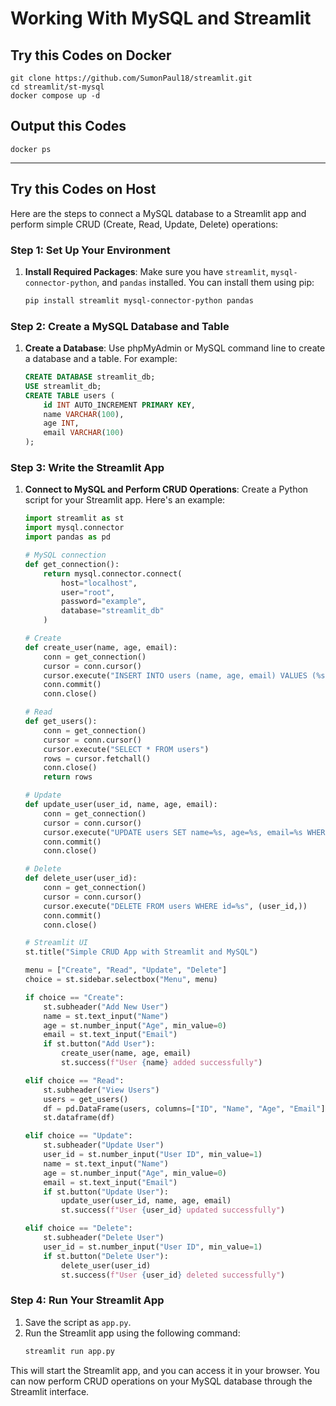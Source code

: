 # Working With MySQL and Streamlit  

## Try this Codes on Docker
```
git clone https://github.com/SumonPaul18/streamlit.git
cd streamlit/st-mysql
docker compose up -d
```
## Output this Codes 
```
docker ps 
```
---
## Try this Codes on Host
Here are the steps to connect a MySQL database to a Streamlit app and perform simple CRUD (Create, Read, Update, Delete) operations:

### Step 1: Set Up Your Environment
1. **Install Required Packages**:
   Make sure you have `streamlit`, `mysql-connector-python`, and `pandas` installed. You can install them using pip:
   ```sh
   pip install streamlit mysql-connector-python pandas
   ```

### Step 2: Create a MySQL Database and Table
1. **Create a Database**:
   Use phpMyAdmin or MySQL command line to create a database and a table. For example:
   ```sql
   CREATE DATABASE streamlit_db;
   USE streamlit_db;
   CREATE TABLE users (
       id INT AUTO_INCREMENT PRIMARY KEY,
       name VARCHAR(100),
       age INT,
       email VARCHAR(100)
   );
   ```

### Step 3: Write the Streamlit App
1. **Connect to MySQL and Perform CRUD Operations**:
   Create a Python script for your Streamlit app. Here's an example:

   ```python
   import streamlit as st
   import mysql.connector
   import pandas as pd

   # MySQL connection
   def get_connection():
       return mysql.connector.connect(
           host="localhost",
           user="root",
           password="example",
           database="streamlit_db"
       )

   # Create
   def create_user(name, age, email):
       conn = get_connection()
       cursor = conn.cursor()
       cursor.execute("INSERT INTO users (name, age, email) VALUES (%s, %s, %s)", (name, age, email))
       conn.commit()
       conn.close()

   # Read
   def get_users():
       conn = get_connection()
       cursor = conn.cursor()
       cursor.execute("SELECT * FROM users")
       rows = cursor.fetchall()
       conn.close()
       return rows

   # Update
   def update_user(user_id, name, age, email):
       conn = get_connection()
       cursor = conn.cursor()
       cursor.execute("UPDATE users SET name=%s, age=%s, email=%s WHERE id=%s", (name, age, email, user_id))
       conn.commit()
       conn.close()

   # Delete
   def delete_user(user_id):
       conn = get_connection()
       cursor = conn.cursor()
       cursor.execute("DELETE FROM users WHERE id=%s", (user_id,))
       conn.commit()
       conn.close()

   # Streamlit UI
   st.title("Simple CRUD App with Streamlit and MySQL")

   menu = ["Create", "Read", "Update", "Delete"]
   choice = st.sidebar.selectbox("Menu", menu)

   if choice == "Create":
       st.subheader("Add New User")
       name = st.text_input("Name")
       age = st.number_input("Age", min_value=0)
       email = st.text_input("Email")
       if st.button("Add User"):
           create_user(name, age, email)
           st.success(f"User {name} added successfully")

   elif choice == "Read":
       st.subheader("View Users")
       users = get_users()
       df = pd.DataFrame(users, columns=["ID", "Name", "Age", "Email"])
       st.dataframe(df)

   elif choice == "Update":
       st.subheader("Update User")
       user_id = st.number_input("User ID", min_value=1)
       name = st.text_input("Name")
       age = st.number_input("Age", min_value=0)
       email = st.text_input("Email")
       if st.button("Update User"):
           update_user(user_id, name, age, email)
           st.success(f"User {user_id} updated successfully")

   elif choice == "Delete":
       st.subheader("Delete User")
       user_id = st.number_input("User ID", min_value=1)
       if st.button("Delete User"):
           delete_user(user_id)
           st.success(f"User {user_id} deleted successfully")
   ```

### Step 4: Run Your Streamlit App
1. Save the script as `app.py`.
2. Run the Streamlit app using the following command:
   ```sh
   streamlit run app.py
   ```

This will start the Streamlit app, and you can access it in your browser. You can now perform CRUD operations on your MySQL database through the Streamlit interface.

